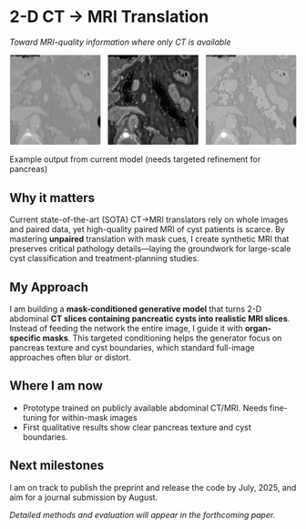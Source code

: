 # 2-D CT → MRI Translation  
*Toward MRI-quality information where only CT is available*

<div class="ct-to-mri-teaser">
  <img src="../images/project-images/ct-to-mri-translation/ct to mri 1.png" alt="Example output from current model">
  <p class="caption">Example output from current model (needs targeted refinement for pancreas)</p>
</div>

## Why it matters
Current state-of-the-art (SOTA) CT→MRI translators rely on whole images and paired data, yet high-quality paired MRI of cyst patients is scarce.  By mastering **unpaired** translation with mask cues, I create synthetic MRI that preserves critical pathology details—laying the groundwork for large-scale cyst classification and treatment-planning studies.

## My Approach

I am building a **mask-conditioned generative model** that turns 2-D abdominal **CT slices containing pancreatic cysts into realistic MRI slices**.  Instead of feeding the network the entire image, I guide it with **organ-specific masks**.  This targeted conditioning helps the generator focus on pancreas texture and cyst boundaries, which standard full-image approaches often blur or distort.


## Where I am now  
- Prototype trained on publicly available abdominal CT/MRI. Needs fine-tuning for within-mask images 
- First qualitative results show clear pancreas texture and cyst boundaries.

## Next milestones
I am on track to publish the preprint and release the code by July, 2025, and aim for a journal submission by August.  

*Detailed methods and evaluation will appear in the forthcoming paper.*
